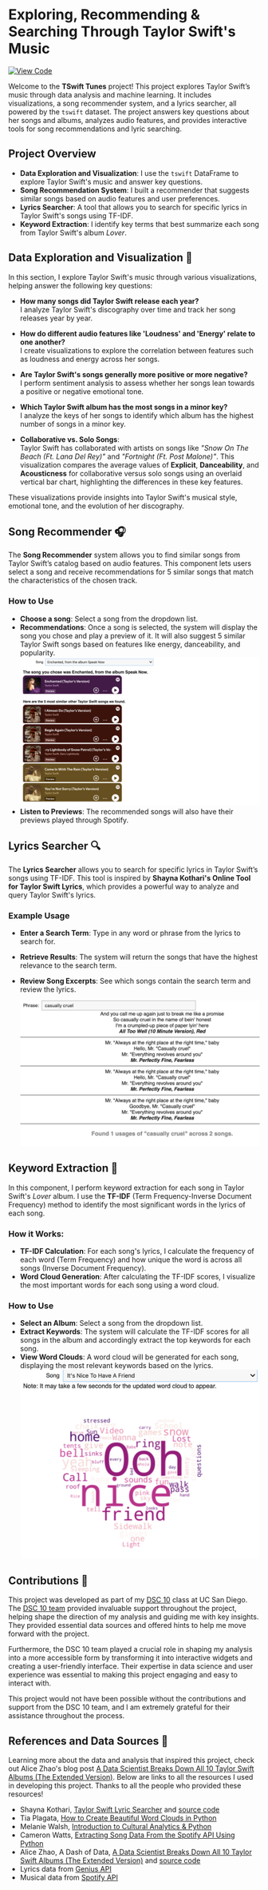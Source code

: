 # Exploring, Recommending & Searching Through Taylor Swift's Music

[![View Code](https://img.shields.io/badge/View%20Code-blue?style=for-the-badge)](https://github.com/pratham-aggr/TSwift-Tunes.git)

Welcome to the **TSwift Tunes** project! This project explores Taylor Swift’s music through data analysis and machine learning. It includes visualizations, a song recommender system, and a lyrics searcher, all powered by the `tswift` dataset. The project answers key questions about her songs and albums, analyzes audio features, and provides interactive tools for song recommendations and lyric searching.

## Project Overview

- **Data Exploration and Visualization**: I use the `tswift` DataFrame to explore Taylor Swift's music and answer key questions.
- **Song Recommendation System**: I built a recommender that suggests similar songs based on audio features and user preferences.
- **Lyrics Searcher**: A tool that allows you to search for specific lyrics in Taylor Swift's songs using TF-IDF.
- **Keyword Extraction**: I identify key terms that best summarize each song from Taylor Swift's album *Lover*.

## Data Exploration and Visualization 👀

In this section, I explore Taylor Swift's music through various visualizations, helping answer the following key questions:

- **How many songs did Taylor Swift release each year?**  
  I analyze Taylor Swift's discography over time and track her song releases year by year.

- **How do different audio features like 'Loudness' and 'Energy' relate to one another?**  
  I create visualizations to explore the correlation between features such as loudness and energy across her songs.

- **Are Taylor Swift's songs generally more positive or more negative?**  
  I perform sentiment analysis to assess whether her songs lean towards a positive or negative emotional tone.

- **Which Taylor Swift album has the most songs in a minor key?**  
  I analyze the keys of her songs to identify which album has the highest number of songs in a minor key.

- **Collaborative vs. Solo Songs**:  
  Taylor Swift has collaborated with artists on songs like *"Snow On The Beach (Ft. Lana Del Rey)"* and *"Fortnight (Ft. Post Malone)"*. This visualization compares the average values of **Explicit**, **Danceability**, and **Acousticness** for collaborative versus solo songs using an overlaid vertical bar chart, highlighting the differences in these key features.

These visualizations provide insights into Taylor Swift's musical style, emotional tone, and the evolution of her discography.

## Song Recommender 🎧

The **Song Recommender** system allows you to find similar songs from Taylor Swift’s catalog based on audio features. This component lets users select a song and receive recommendations for 5 similar songs that match the characteristics of the chosen track.

### How to Use
- **Choose a song**: Select a song from the dropdown list.
- **Recommendations**: Once a song is selected, the system will display the song you chose and play a preview of it. It will also suggest 5 similar Taylor Swift songs based on features like energy, danceability, and popularity.
  ![Alt text](TSwift/data/images/SR2.png)
- **Listen to Previews**: The recommended songs will also have their previews played through Spotify.

## Lyrics Searcher 🔍

The **Lyrics Searcher** allows you to search for specific lyrics in Taylor Swift’s songs using TF-IDF. This tool is inspired by **Shayna Kothari's Online Tool for Taylor Swift Lyrics**, which provides a powerful way to analyze and query Taylor Swift's lyrics.

### Example Usage 
- **Enter a Search Term**: Type in any word or phrase from the lyrics to search for.
- **Retrieve Results**: The system will return the songs that have the highest relevance to the search term.
- **Review Song Excerpts**: See which songs contain the search term and review the lyrics.

  ![Alt text](TSwift/data/images/LS1.png)

## Keyword Extraction 🔑

In this component, I perform keyword extraction for each song in Taylor Swift's *Lover* album. I use the **TF-IDF** (Term Frequency-Inverse Document Frequency) method to identify the most significant words in the lyrics of each song.

### How it Works:
- **TF-IDF Calculation**: For each song's lyrics, I calculate the frequency of each word (Term Frequency) and how unique the word is across all songs (Inverse Document Frequency).
- **Word Cloud Generation**: After calculating the TF-IDF scores, I visualize the most important words for each song using a word cloud.

### How to Use
- **Select an Album**: Select a song from the dropdown list.
- **Extract Keywords**: The system will calculate the TF-IDF scores for all songs in the album and accordingly extract the top keywords for each song.
- **View Word Clouds**: A word cloud will be generated for each song, displaying the most relevant keywords based on the lyrics.
  ![Alt text](TSwift/data/images/K2.png)
  
## Contributions 🤝

This project was developed as part of my [DSC 10](https://catalog.ucsd.edu/courses/DSC.html) class at UC San Diego. The [DSC 10 team](https://dsc10.com/staff/) provided invaluable support throughout the project, helping shape the direction of my analysis and guiding me with key insights. They provided essential data sources and offered hints to help me move forward with the project. 

Furthermore, the DSC 10 team played a crucial role in shaping my analysis into a more accessible form by transforming it into interactive widgets and creating a user-friendly interface. Their expertise in data science and user experience was essential to making this project engaging and easy to interact with.

This project would not have been possible without the contributions and support from the DSC 10 team, and I am extremely grateful for their assistance throughout the process.

## References and Data Sources 📖

Learning more about the data and analysis that inspired this project, check out Alice Zhao's blog post [A Data Scientist Breaks Down All 10 Taylor Swift Albums (The Extended Version)](https://adashofdata.com/2023/03/01/a-data-scientist-breaks-down-all-10-taylor-swift-albums-the-extended-version/). Below are links to all the resources I used in developing this project. Thanks to all the people who provided these resources!

- Shayna Kothari, [Taylor Swift Lyric Searcher](https://shaynak.github.io/taylor-swift/) and [source code](https://github.com/shaynak/taylor-swift) 
- Tia Plagata, [How to Create Beautiful Word Clouds in Python](https://towardsdatascience.com/how-to-create-beautiful-word-clouds-in-python-cfcf85141214)
- Melanie Walsh, [Introduction to Cultural Analytics & Python](https://melaniewalsh.github.io/Intro-Cultural-Analytics/welcome.html)
- Cameron Watts, [Extracting Song Data From the Spotify API Using Python](https://towardsdatascience.com/extracting-song-data-from-the-spotify-api-using-python-b1e79388d50)
- Alice Zhao, A Dash of Data, [A Data Scientist Breaks Down All 10 Taylor Swift Albums (The Extended Version)](https://adashofdata.com/2023/03/01/a-data-scientist-breaks-down-all-10-taylor-swift-albums-the-extended-version/) and [source code](https://github.com/adashofdata/taylor_swift_data)
- Lyrics data from [Genius API](https://genius.com/)
- Musical data from [Spotify API](https://developer.spotify.com/)
